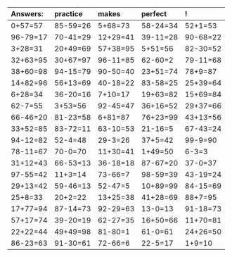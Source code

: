 | Answers: | practice | makes | perfect | ! |
| :--- | :--- | :--- | :--- | :--- |
| 0+57=57 | 85-59=26 | 5+68=73 | 58-24=34 | 52+1=53 | 
| 96-79=17 | 70-41=29 | 12+29=41 | 39-11=28 | 90-68=22 | 
| 3+28=31 | 20+49=69 | 57+38=95 | 5+51=56 | 82-30=52 | 
| 32+63=95 | 30+67=97 | 96-11=85 | 62-60=2 | 79-11=68 | 
| 38+60=98 | 94-15=79 | 90-50=40 | 23+51=74 | 78+9=87 | 
| 14+82=96 | 56+13=69 | 40-18=22 | 83-58=25 | 25+39=64 | 
| 6+28=34 | 36-20=16 | 7+10=17 | 19+63=82 | 15+69=84 | 
| 62-7=55 | 3+53=56 | 92-45=47 | 36+16=52 | 29+37=66 | 
| 66-46=20 | 81-23=58 | 6+81=87 | 76+23=99 | 43+13=56 | 
| 33+52=85 | 83-72=11 | 63-10=53 | 21-16=5 | 67-43=24 | 
| 94-12=82 | 52-4=48 | 29-3=26 | 37+5=42 | 99-9=90 | 
| 78-11=67 | 70-0=70 | 11+30=41 | 1+49=50 | 6-3=3 | 
| 31+12=43 | 66-53=13 | 36-18=18 | 87-67=20 | 37-0=37 | 
| 97-55=42 | 11+3=14 | 73-66=7 | 98-59=39 | 43-19=24 | 
| 29+13=42 | 59-46=13 | 52-47=5 | 10+89=99 | 84-15=69 | 
| 25+8=33 | 20+2=22 | 13+25=38 | 41+28=69 | 88+7=95 | 
| 17+77=94 | 87-14=73 | 92-29=63 | 13-0=13 | 91-18=73 | 
| 57+17=74 | 39-20=19 | 62-27=35 | 16+50=66 | 11+70=81 | 
| 22+22=44 | 49+49=98 | 81-80=1 | 61-0=61 | 24+26=50 | 
| 86-23=63 | 91-30=61 | 72-66=6 | 22-5=17 | 1+9=10 | 
